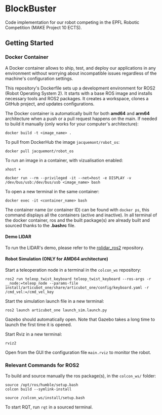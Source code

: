 # BlockBuster
Code implementation for our robot competing in the EPFL Robotic Competition (MAKE Project 10 ECTS).

## Getting Started

### Docker Container

A Docker container allows to ship, test, and deploy our applications in any environment without worrying about incompatible issues regardless of the machine's configuration settings.

This repository's Dockerfile sets up a development environment for ROS2 (Robot Operating System 2). It starts with a base ROS image and installs necessary tools and ROS2 packages. It creates a workspace, clones a GitHub project, and updates configurations.

The Docker container is automatically built for both **amd64** and **arm64** architecture when a push or a pull request happens on the main. If needed to build it manually (only works for your computer's architecture):
```
docker build -t <image_name> .
```

To pull from DockerHub the image `jacquemont/robot_os`:
```
docker pull jacquemont/robot_os
```

To run an image in a container, with vizualisation enabled:
```
xhost +

docker run --rm --privileged -it --net=host -e DISPLAY -v /dev/bus/usb:/dev/bus/usb <image_name> bash
```

To open a new terminal in the same container:
```
docker exec -it <container_name> bash
```

The container name (or container ID) can be found with `docker ps`, this command displays all the containers (active and inactive). In all terminal of the docker container, ros and the built package(s) are already built and sourced thanks to the **.bashrc** file.

#### Demo LIDAR

To run the LIDAR's demo, please refer to the [rplidar_ros2](https://github.com/babakhani/rplidar_ros2) repository.

#### Robot Simulation (ONLY for AMD64 architecture)

Start a teleoperation node in a terminal in the `colcon_ws` repository:
```
ros2 run teleop_twist_keyboard teleop_twist_keyboard --ros-args -r __node:=teleop_node --params-file install/articubot_one/share/articubot_one/config/keyboard.yaml -r /cmd_vel:=/cmd_vel_key
```

Start the simulation launch file in a new terminal:
```
ros2 launch articubot_one launch_sim.launch.py
```
Gazebo should automatically open. Note that Gazebo takes a long time to launch the first time it is opened. 

Start Rviz in a new terminal:
```
rviz2
```
Open from the GUI the configuration file `main.rviz` to monitor the robot.

### Relevant Commands for ROS2

To build and source manually the ros package(s), in the `colcon_ws/` folder:
```
source /opt/ros/humble/setup.bash
colcon build --symlink-install

source /colcon_ws/install/setup.bash
```
To start RQT, run `rqt` in a sourced terminal.

